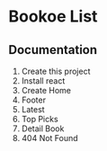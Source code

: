 <h1>
 Bookoe List
</h1>

<h2>Documentation</h2>

<ol>
  <li>Create this project</li>
  <li>Install react</li>
  <li>Create Home</li>
  <li>Footer</li>
  <li>Latest</li>
  <li>Top Picks</li>
  <li>Detail Book</li>
  <li>404 Not Found</li>
</ol>
